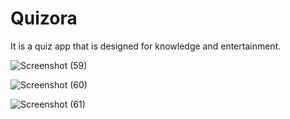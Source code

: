 # Quizora
It is a quiz app that is designed for knowledge and entertainment.

![Screenshot (59)](https://github.com/bhadraupama/Quizora/assets/135651077/1affab01-5217-4ab8-bcde-0c5cdf08fb90)

![Screenshot (60)](https://github.com/bhadraupama/Quizora/assets/135651077/2801a174-4de2-45b0-b55b-d39a3e369f9b)

![Screenshot (61)](https://github.com/bhadraupama/Quizora/assets/135651077/a582c12b-ddfe-4622-b9e1-9ab297839ac7)
